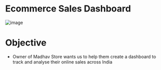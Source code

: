 # Ecommerce Sales Dashboard
![image](https://github.com/RahulSurenderSingh/Power-BI-Sales-project/assets/136818857/f091fc3e-7f33-4999-8ea0-9181ff0e91e0)

# Objective
- Owner of Madhav Store wants us to help them create a dashboard to track and analyse their online sales across India
